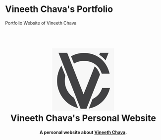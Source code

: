 # Vineeth Chava's Portfolio
Portfolio Website of Vineeth Chava

<h1 align="center">
  <br>
  <a href="https://vineethchava.github.io/vineethchava-portfolio">
  <img src="./src/assets/logo-1.png" alt="Vineeth Chava" width="200"></a>
  <br>
  Vineeth Chava's Personal Website
  <br>
</h1>

<h4 align="center">A personal website about <a href="https://vineethchava.github.io/vineethchava-portfolio/" target="_blank">Vineeth Chava</a>.</h4>

<br>
